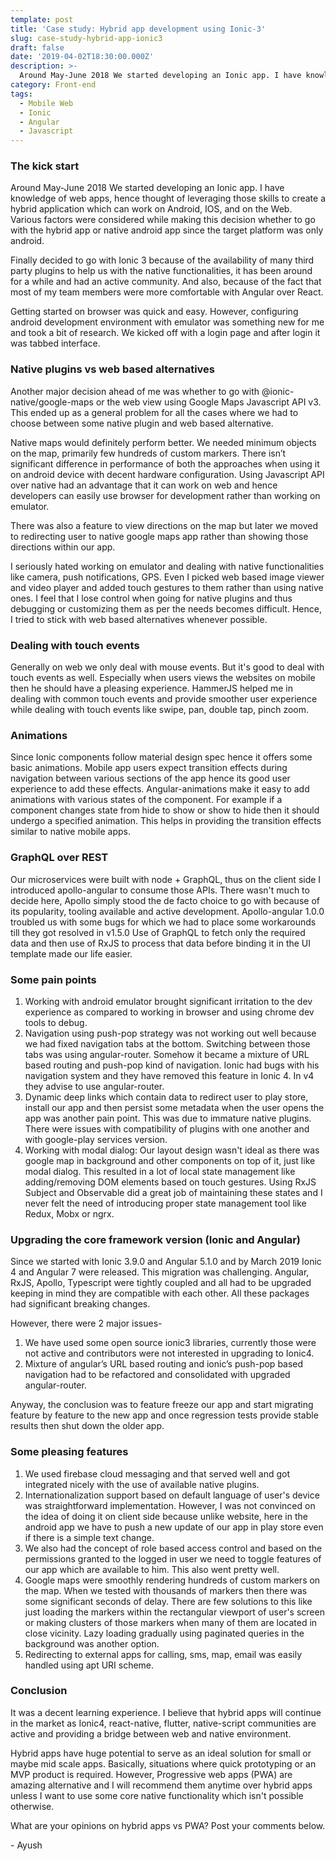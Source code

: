 ```yaml
---
template: post
title: 'Case study: Hybrid app development using Ionic-3'
slug: case-study-hybrid-app-ionic3
draft: false
date: '2019-04-02T18:30:00.000Z'
description: >-
  Around May-June 2018 We started developing an Ionic app. I have knowledge of web apps, hence thought of leveraging those skills to create a hybrid application which can work on Android, IOS, and on the Web...
category: Front-end
tags:
  - Mobile Web
  - Ionic
  - Angular
  - Javascript
---
```


### The kick start
Around May-June 2018 We started developing an Ionic app. I have knowledge of web apps, hence thought of leveraging those skills to create a hybrid application which can work on Android, IOS, and on the Web. Various factors were considered while making this decision whether to go with the hybrid app or native android app since the target platform was only android.

Finally decided to go with Ionic 3 because of the availability of many third party plugins to help us with the native functionalities, it has been around for a while and had an active community. And also, because of the fact that most of my team members were more comfortable with Angular over React.

Getting started on browser was quick and easy. However, configuring android development environment with emulator was something new for me and took a bit of research.
We kicked off with a login page and after login it was tabbed interface.

### Native plugins vs web based alternatives
Another major decision ahead of me was whether to go with @ionic-native/google-maps or the web view using Google Maps Javascript API v3. This ended up as a general problem for all the cases where we had to choose between some native plugin and web based alternative.

Native maps would definitely perform better. We needed minimum objects on the map, primarily few hundreds of custom markers. There isn’t significant difference in performance of both the approaches when using it on android device with decent hardware configuration. Using Javascript API over native had an advantage that it can work on web and hence developers can easily use browser for development rather than working on emulator.

There was also a feature to view directions on the map but later we moved to redirecting user to native google maps app rather than showing those directions within our app.

I seriously hated working on emulator and dealing with native functionalities like camera, push notifications, GPS. Even I picked web based image viewer and video player and added touch gestures to them rather than using native ones.
I feel that I lose control when going for native plugins and thus debugging or customizing them as per the needs becomes difficult. Hence, I tried to stick with web based alternatives whenever possible.

### Dealing with touch events
Generally on web we only deal with mouse events. But it's good to deal with touch events as well. Especially when users views the websites on mobile then he should have a pleasing experience. HammerJS helped me in dealing with common touch events and provide smoother user experience while dealing with touch events like swipe, pan, double tap, pinch zoom.

### Animations
Since Ionic components follow material design spec hence it offers some basic animations. Mobile app users expect transition effects during navigation between various sections of the app hence its good user experience to add these effects. Angular-animations make it easy to add animations with various states of the component. For example if a component changes state from hide to show or show to hide then it should undergo a specified animation. This helps in providing the transition effects similar to native mobile apps.

### GraphQL over REST
Our microservices were built with node + GraphQL, thus on the client side I introduced apollo-angular to consume those APIs. There wasn't much to decide here, Apollo simply stood the de facto choice to go with because of its popularity, tooling available and active development. Apollo-angular 1.0.0 troubled us with some bugs for which we had to place some workarounds till they got resolved in v1.5.0
Use of GraphQL to fetch only the required data and then use of RxJS to process that data before binding it in the UI template made our life easier.

### Some pain points
1. Working with android emulator brought significant irritation to the dev experience as compared to working in browser and using chrome dev tools to debug.
2. Navigation using push-pop strategy was not working out well because we had fixed navigation tabs at the bottom. Switching between those tabs was using angular-router. Somehow it became a mixture of URL based routing and push-pop kind of navigation. Ionic had bugs with his navigation system and they have removed this feature in Ionic 4. In v4 they advise to use angular-router.
3. Dynamic deep links which contain data to redirect user to play store, install our app and then persist some metadata when the user opens the app was another pain point. This was due to immature native plugins. There were issues with compatibility of plugins with one another and with google-play services version.
4. Working with modal dialog: Our layout design wasn't ideal as there was google map in background and other components on top of it, just like modal dialog. This resulted in a lot of local state management like adding/removing DOM elements based on touch gestures. Using RxJS Subject and Observable did a great job of maintaining these states and I never felt the need of introducing proper state management tool like Redux, Mobx or ngrx.

### Upgrading the core framework version (Ionic and Angular)
Since we started with Ionic 3.9.0 and Angular 5.1.0 and by March 2019 Ionic 4 and Angular 7 were released. This migration was challenging. Angular, RxJS, Apollo, Typescript were tightly coupled and all had to be upgraded keeping in mind they are compatible with each other. All these packages had significant breaking changes.

However, there were 2 major issues-
1. We have used some open source ionic3 libraries, currently those were not active and contributors were not interested in upgrading to Ionic4.
2. Mixture of angular’s URL based routing and ionic’s push-pop based navigation had to be refactored and consolidated with upgraded angular-router.

Anyway, the conclusion was to feature freeze our app and start migrating feature by feature to the new app and once regression tests provide stable results then shut down the older app.

### Some pleasing features
1. We used firebase cloud messaging and that served well and got integrated nicely with the use of available native plugins.
2. Internationalization support based on default language of user's device was straightforward implementation. However, I was not convinced on the idea of doing it on client side because unlike website, here in the android app we have to push a new update of our app in play store even if there is a simple text change.
3. We also had the concept of role based access control and based on the permissions granted to the logged in user we need to toggle features of our app which are available to him. This also went pretty well.
4. Google maps were smoothly rendering hundreds of custom markers on the map. When we tested with thousands of markers then there was some significant seconds of delay. There are few solutions to this like just loading the markers within the rectangular viewport of user's screen or making clusters of those markers when many of them are located in close vicinity. Lazy loading gradually using paginated queries in the background was another option.
5. Redirecting to external apps for calling, sms, map, email was easily handled using apt URI scheme.

### Conclusion
It was a decent learning experience. I believe that hybrid apps will continue in the market as Ionic4, react-native, flutter, native-script communities are active and providing a bridge between web and native environment.

Hybrid apps have huge potential to serve as an ideal solution for small or maybe mid scale apps. Basically, situations where quick prototyping or an MVP product is required. However, Progressive web apps (PWA) are amazing  alternative and I will recommend them anytime over hybrid apps unless I want to use some core native functionality which isn't possible otherwise.

What are your opinions on hybrid apps vs PWA? Post your comments below.

\- Ayush
